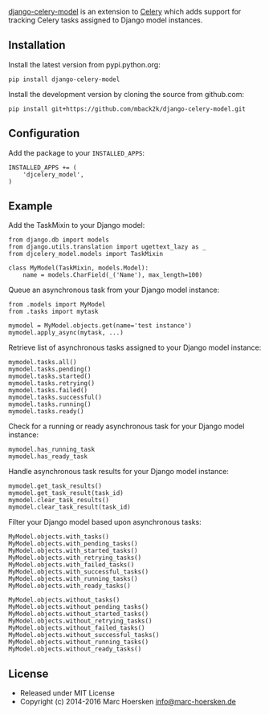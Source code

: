 [django-celery-model](https://github.com/mback2k/django-celery-model) is an
extension to [Celery](https://github.com/celery/celery) which adds support
for tracking Celery tasks assigned to Django model instances.

Installation
------------
Install the latest version from pypi.python.org:

    pip install django-celery-model

Install the development version by cloning the source from github.com:

    pip install git+https://github.com/mback2k/django-celery-model.git

Configuration
-------------
Add the package to your `INSTALLED_APPS`:

    INSTALLED_APPS += (
        'djcelery_model',
    )

Example
-------
Add the TaskMixin to your Django model:

    from django.db import models
    from django.utils.translation import ugettext_lazy as _
    from djcelery_model.models import TaskMixin

    class MyModel(TaskMixin, models.Model):
        name = models.CharField(_('Name'), max_length=100)

Queue an asynchronous task from your Django model instance:

    from .models import MyModel
    from .tasks import mytask

    mymodel = MyModel.objects.get(name='test instance')
    mymodel.apply_async(mytask, ...)

Retrieve list of asynchronous tasks assigned to your Django model instance:

    mymodel.tasks.all()
    mymodel.tasks.pending()
    mymodel.tasks.started()
    mymodel.tasks.retrying()
    mymodel.tasks.failed()
    mymodel.tasks.successful()
    mymodel.tasks.running()
    mymodel.tasks.ready()

Check for a running or ready asynchronous task for your Django model instance:

    mymodel.has_running_task
    mymodel.has_ready_task

Handle asynchronous task results for your Django model instance:

    mymodel.get_task_results()
    mymodel.get_task_result(task_id)
    mymodel.clear_task_results()
    mymodel.clear_task_result(task_id)

Filter your Django model based upon asynchronous tasks:

    MyModel.objects.with_tasks()
    MyModel.objects.with_pending_tasks()
    MyModel.objects.with_started_tasks()
    MyModel.objects.with_retrying_tasks()
    MyModel.objects.with_failed_tasks()
    MyModel.objects.with_successful_tasks()
    MyModel.objects.with_running_tasks()
    MyModel.objects.with_ready_tasks()

    MyModel.objects.without_tasks()
    MyModel.objects.without_pending_tasks()
    MyModel.objects.without_started_tasks()
    MyModel.objects.without_retrying_tasks()
    MyModel.objects.without_failed_tasks()
    MyModel.objects.without_successful_tasks()
    MyModel.objects.without_running_tasks()
    MyModel.objects.without_ready_tasks()

License
-------
* Released under MIT License
* Copyright (c) 2014-2016 Marc Hoersken <info@marc-hoersken.de>
